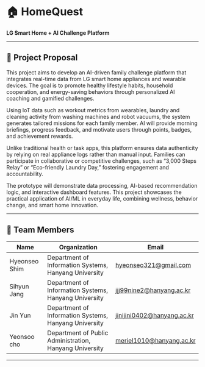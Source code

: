 # 🏠 HomeQuest
**LG Smart Home + AI Challenge Platform**

---

## 📌 Project Proposal

This project aims to develop an AI-driven family challenge platform that integrates real-time data from LG smart home appliances and wearable devices. The goal is to promote healthy lifestyle habits, household cooperation, and energy-saving behaviors through personalized AI coaching and gamified challenges.

Using IoT data such as workout metrics from wearables, laundry and cleaning activity from washing machines and robot vacuums, the system generates tailored missions for each family member. AI will provide morning briefings, progress feedback, and motivate users through points, badges, and achievement rewards.

Unlike traditional health or task apps, this platform ensures data authenticity by relying on real appliance logs rather than manual input. Families can participate in collaborative or competitive challenges, such as “3,000 Steps Relay” or “Eco-friendly Laundry Day,” fostering engagement and accountability.

The prototype will demonstrate data processing, AI-based recommendation logic, and interactive dashboard features. This project showcases the practical application of AI/ML in everyday life, combining wellness, behavior change, and smart home innovation.

---

## 👥 Team Members
| Name | Organization | Email |
|------|-------------|--------|
| Hyeonseo Shim | Department of Information Systems, Hanyang University | hyeonseo321@gmail.com |
| Sihyun Jang | Department of Information Systems, Hanyang University | jjj99nine2@hanyang.ac.kr |
| Jin Yun | Department of Information Systems, Hanyang University | jinijini0402@hanyang.ac.kr |
| Yeonsoo cho | Department of Public Administration, Hanyang University | meriel1010@hanyang.ac.kr |

---


